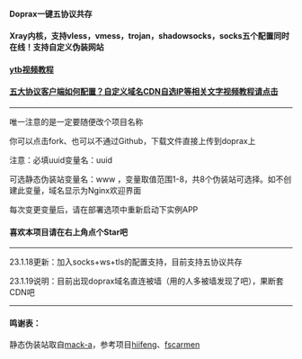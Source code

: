 #### Doprax一键五协议共存

#### Xray内核，支持vless，vmess，trojan，shadowsocks，socks五个配置同时在线！支持自定义伪装网站

#### [ytb视频教程](https://youtu.be/QsOGzuJ20oM)

#### [五大协议客户端如何配置？自定义域名CDN自选IP等相关文字视频教程请点击](https://ygkkk.blogspot.com/2023/01/doprax-xray-v2ray-cdn.html)

------------------------

唯一注意的是一定要随便改个项目名称

你可以点击fork、也可以不通过Github，下载文件直接上传到doprax上

注意：必填uuid变量名：uuid

可选静态伪装站变量名：www ，变量取值范围1-8，共8个伪装站可选择。如不创建此变量，域名显示为Nginx欢迎界面

每次变更变量后，请在部署选项中重新启动下实例APP

#### 喜欢本项目请在右上角点个Star吧

------------------------------------------------------------

23.1.18更新：加入socks+ws+tls的配置支持，目前支持五协议共存

23.1.19说明：目前出现doprax域名直连被墙（用的人多被墙发现了吧），果断套CDN吧

---------------------------------------------------------------------------------------

#### 鸣谢表：
静态伪装站取自[mack-a](https://github.com/mack-a/v2ray-agent)，参考项目[hiifeng](https://github.com/hiifeng/V2ray-for-Doprax)、[fscarmen](https://github.com/fscarmen2/V2-for-Doprax)


